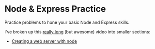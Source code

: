 # Node & Express Practice

Practice problems to hone your basic Node and Express skills.

I've broken up this [really long](https://www.youtube.com/watch?v=Zao1BWC-RWo) (but awesome) video into smaller sections:

- [Creating a web server with node](https://youtu.be/Zao1BWC-RWo?t=7m24s)

